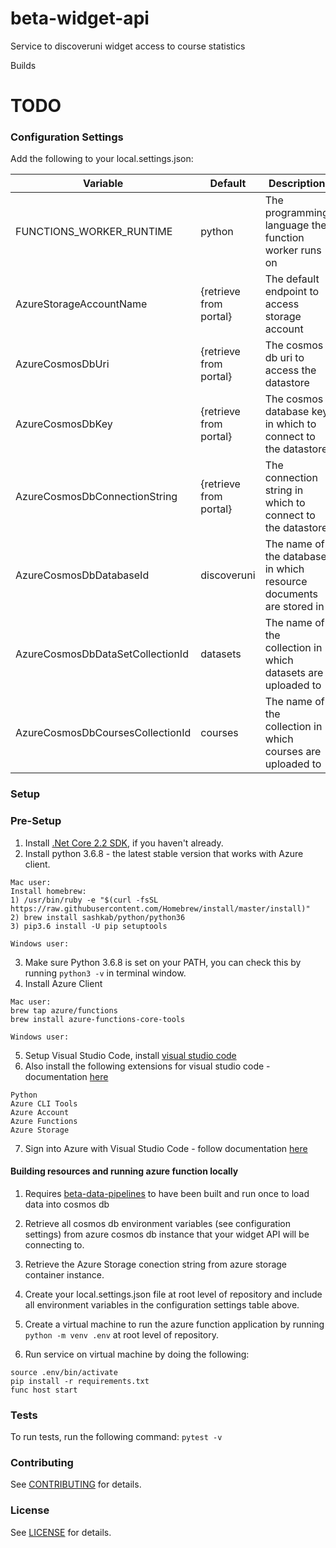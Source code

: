 beta-widget-api
=================
Service to discoveruni widget access to course statistics

Builds

# TODO


### Configuration Settings

Add the following to your local.settings.json:

| Variable                              | Default                | Description                                                        |
| ------------------------------------- | ---------------------- | ------------------------------------------------------------------ |
| FUNCTIONS_WORKER_RUNTIME              | python                 | The programming language the function worker runs on               |
| AzureStorageAccountName               | {retrieve from portal} | The default endpoint to access storage account                     |
| AzureCosmosDbUri                      | {retrieve from portal} | The cosmos db uri to access the datastore                          |
| AzureCosmosDbKey                      | {retrieve from portal} | The cosmos database key in which to connect to the datastore       |
| AzureCosmosDbConnectionString         | {retrieve from portal} | The connection string in which to connect to the datastore         |
| AzureCosmosDbDatabaseId               | discoveruni            | The name of the database in which resource documents are stored in |
| AzureCosmosDbDataSetCollectionId      | datasets               | The name of the collection in which datasets are uploaded to       |
| AzureCosmosDbCoursesCollectionId      | courses                | The name of the collection in which courses are uploaded to        |

### Setup

### Pre-Setup

1) Install [.Net Core 2.2 SDK](https://dotnet.microsoft.com/download), if you haven't already.
2) Install python 3.6.8 - the latest stable version that works with Azure client.
```
Mac user:
Install homebrew:
1) /usr/bin/ruby -e "$(curl -fsSL https://raw.githubusercontent.com/Homebrew/install/master/install)"
2) brew install sashkab/python/python36
3) pip3.6 install -U pip setuptools

Windows user:
```
3) Make sure Python 3.6.8 is set on your PATH, you can check this by running `python3 -v` in terminal window.
4) Install Azure Client
```
Mac user:
brew tap azure/functions
brew install azure-functions-core-tools

Windows user:
```
5) Setup Visual Studio Code, install [visual studio code](https://code.visualstudio.com/)
6) Also install the following extensions for visual studio code - documentation [here](https://code.visualstudio.com/docs/editor/extension-gallery)

```
Python
Azure CLI Tools
Azure Account
Azure Functions
Azure Storage
```

7) Sign into Azure with Visual Studio Code - follow documentation [here](https://docs.microsoft.com/en-us/azure/azure-functions/tutorial-vs-code-serverless-python#_sign-in-to-azure)

#### Building resources and running azure function locally

1) Requires [beta-data-pipelines](https://github.com/office-for-students/beta-data-pipelines) to have been built and run once to load data into cosmos db

2) Retrieve all cosmos db environment variables (see configuration settings) from azure cosmos db instance that your widget API will be connecting to.

3) Retrieve the Azure Storage conection string from azure storage container instance.

3) Create your local.settings.json file at root level of repository and include all environment variables in the configuration settings table above.

6) Create a virtual machine to run the azure function application by running `python -m venv .env` at root level of repository.

7) Run service on virtual machine by doing the following:
```
source .env/bin/activate
pip install -r requirements.txt
func host start
```

### Tests

To run tests, run the following command: `pytest -v`

### Contributing

See [CONTRIBUTING](CONTRIBUTING.md) for details.

### License

See [LICENSE](LICENSE.md) for details.
